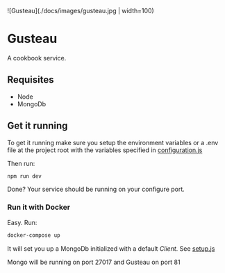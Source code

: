 ![Gusteau](./docs/images/gusteau.jpg | width=100)
# Gusteau

A cookbook service.

## Requisites

* Node
* MongoDb

## Get it running

To get it running make sure you setup the environment variables or a .env file at the project root with the variables specified in [configuration.js](./src/utils/configuration.js)

Then run:
```bash
npm run dev
```

Done? Your service should be running on your configure port.

### Run it with Docker

Easy. Run:
```bash
docker-compose up
```

It will set you up a MongoDb initialized with a default *Client*. See [setup.js](./mongo/setup.js)

Mongo will be running on port 27017 and Gusteau on port 81